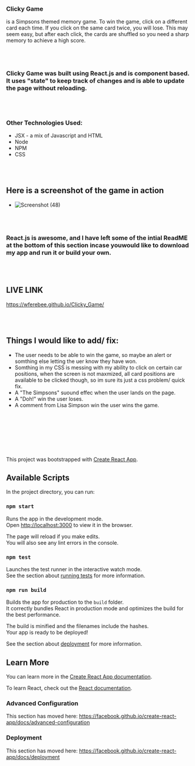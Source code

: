 
### Clicky Game
is a Simpsons themed memory game. To win the game, click on a different card each time. If you click on the same card twice, you will lose. This may seem easy, but after each click, the cards are shuffled so you need a sharp memory to achieve a high score.

<br />
<br />

### Clicky Game was built using React.js and is component based. It uses "state" to keep track of changes and is able to update the page without reloading.

<br />
<br />

### Other Technologies Used:

  * JSX - a mix of Javascript and HTML
  * Node
  * NPM
  * CSS

<br />
<br />

## Here is a screenshot of the game in action
* ![Screenshot (48)](https://user-images.githubusercontent.com/53095806/71611181-efe97580-2b64-11ea-8321-b423356eeaf3.png)

<br />
<br />

### React.js is awesome, and  I have left some of the intial ReadME at the bottom of this section incase youwould like to download my app and run it or build your own.

<br />
<br />

## LIVE LINK
https://wferebee.github.io/Clicky_Game/

<br />
<br />

## Things I would like to add/ fix:
 * The user needs to be able to win the game, so maybe an alert or somthing else letting the uer know they have won.
 * Somthing in my CSS is messing with my ability to click on certain car positions, when the screen is not maxmized, all card positions are available to be clicked though, so im sure its just a css problem/ quick fix.
 * A "The Simpsons" suound effec when the user lands on the page.
 * A "Doh!" win the user loses.
 * A comment from Lisa Simpson win the user wins the game.

<br />
<br />
<br />
<br />
<br />
<br />


This project was bootstrapped with [Create React App](https://github.com/facebook/create-react-app).

## Available Scripts

In the project directory, you can run:

### `npm start`

Runs the app in the development mode.<br />
Open [http://localhost:3000](http://localhost:3000) to view it in the browser.

The page will reload if you make edits.<br />
You will also see any lint errors in the console.

### `npm test`

Launches the test runner in the interactive watch mode.<br />
See the section about [running tests](https://facebook.github.io/create-react-app/docs/running-tests) for more information.

### `npm run build`

Builds the app for production to the `build` folder.<br />
It correctly bundles React in production mode and optimizes the build for the best performance.

The build is minified and the filenames include the hashes.<br />
Your app is ready to be deployed!

See the section about [deployment](https://facebook.github.io/create-react-app/docs/deployment) for more information.


## Learn More

You can learn more in the [Create React App documentation](https://facebook.github.io/create-react-app/docs/getting-started).

To learn React, check out the [React documentation](https://reactjs.org/).


### Advanced Configuration

This section has moved here: https://facebook.github.io/create-react-app/docs/advanced-configuration

### Deployment

This section has moved here: https://facebook.github.io/create-react-app/docs/deployment


